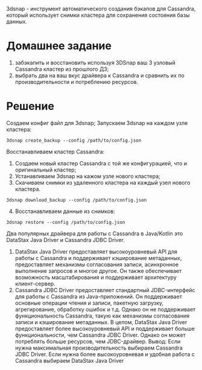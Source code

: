 3dsnap - инструмент автоматического создания бэкапов для Cassandra, который использует снимки кластера для сохранения состояния базы данных.

# Домашнее задание

1. забэкапить и восстановить используя 3DSnap ваш 3 узловый Cassandra кластер из прошлого ДЗ;
2. выбрать два на ваш вкус драйвера к Cassandra и сравнить их по производительности и потреблению ресурсов.

# Решение

Создаем конфиг файл для 3dsnap;
Запускаем 3dsnap на каждом узле кластера:
```
3dsnap create_backup --config /path/to/config.json
```
Восстанавливаем кластер Cassandra:
1. Создаем новый кластер Cassandra с той же конфигурацией, что и оригинальный кластер;
2. Устанавливаем 3dsnap на кажом узле нового кластера;
3. Скачиваем снимки из удаленного кластера на каждый узел нового кластера.
```
3dsnap download_backup --config /path/to/config.json
```
4. Восстанавливаем данные из снимков:
```
3dsnap restore --config /path/to/config.json
```
Два популярных драйвера для работы с Cassandra в Java/Kotlin это DataStax Java Driver и Cassandra JDBC Driver.
1. DataStax Java Driver предоставляет высокоуровневый API для работы с Cassandra и поддерживает кэширование метаданных, 
предоставляет механизмы согласования записи, асинхронное выполнение запросов и многое другое. 
Он также обеспечивает возможность масштабирования и поддерживает архитектуру клиент-сервер.
2. Cassandra JDBC Driver предоставляет стандартный JDBC-интерфейс для работы с Cassandra из Java-приложений. 
Он поддерживает основные операции чтения и записи, пакетную загрузку, агрегирование, обработку ошибок и т.д. 
Однако он не поддерживает функциональность Cassandra, такую как механизмы согласования записи и кэширование метаданных.
В целом, DataStax Java Driver предоставляет более высокоуровневый API и поддерживает больше функциональности, чем Cassandra JDBC Driver.
Однако он может потреблять больше ресурсов, чем JDBC-драйвер. 
Вывод: Если нужна максимальная производительность выбираем Cassandra JDBC Driver.
       Eсли нужна более высокоуровневая и удобная работа с Cassandra выбираем DataStax Java Driver